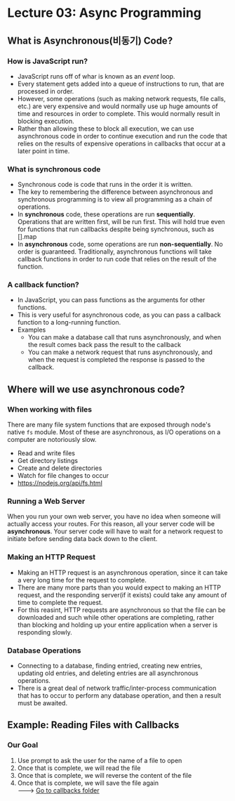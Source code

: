 # Lecture 03: Async Programming

## What is Asynchronous(비동기) Code?
### How is JavaScript run?
+ JavaScript runs off of whar is known as an _event_ loop. 
+ Every statement gets added into a queue of instructions to run, that are processed in order. 
+ However, some operations (such as making network requests, file calls, etc.) are very expensive and would normally use up huge amounts of time and resources in order to complete. This would normally result in blocking execution.
+ Rather than allowing these to block all execution, we can use asynchronous code in order to continue execution and run the code that relies on the results of expensive operations in callbacks that occur at a later point in time. 

### What is synchronous code 
+ Synchronous code is code that runs in the order it is written.
+ The key to remembering the difference between asynchronous and synchronous programming is to view all programming as a chain of operations.
+ In __synchronous__ code, these operations are run __sequentially__. Operations that are written first, will be run first. This will hold true even for functions that run callbacks despite being synchronous, such as [].map
+ In __asynchronous__ code, some operations are run __non-sequentially__. No order is guaranteed. Traditionally, asynchronous functions will take callback functions in order to run code that relies on the result of the function.

### A callback function?
+ In JavaScript, you can pass functions as the arguments for other functions. 
+ This is very useful for asynchronous code, as you can pass a callback function to a long-running function. 
+ Examples
  + You can make a database call that runs asynchronously, and when the result comes back pass the result to the callback 
  + You can make a network request that runs asynchronously, and when the request is completed the response is passed to the callback. 

## Where will we use asynchronous code?
### When working with files
There are many file system functions that are exposed through node's native `fs` module. Most of these are asynchronous, as I/O operations on a computer are notoriously slow. 
  + Read and write files
  + Get directory listings
  + Create and delete directories
  + Watch for file changes to occur
  + https://nodejs.org/api/fs.html

### Running a Web Server
When you run your own web server, you have no idea when someone will actually access your routes. For this reason, all your server code will be __asynchronous__. Your server code will have to wait for a network request to initiate before sending data back down to the client. 

### Making an HTTP Request 
+ Making an HTTP request is an asynchronous operation, since it can take a very long time for the request to complete. 
+ There are many more parts than you would expect to making an HTTP request, and the responding server(if it exists) could take any amount of time to complete the request. 
+ For this reasint, HTTP requests are asynchronous so that the file can be downloaded and such while other operations are completing, rather than blocking and holding up your entire application when a server is responding slowly. 

### Database Operations
+ Connecting to a database, finding entried, creating new entries, updating old entries, and deleting entries are all asynchronous operations.
+ There is a great deal of network traffic/inter-process communication that has to occur to perform any database operation, and then a result must be awaited. 

## Example: Reading Files with Callbacks 
### Our Goal
1. Use prompt to ask the user for the name of a file to open
2. Once that is complete, we will read the file
3. Once that is complete, we will reverse the content of the file
4. Once that is complete, we will save the file again  
---> [Go to callbacks folder](https://github.com/halfundecided/web-programming-stevens/tree/master/web-programming-1/lecture-notes/lecture03/callbacks)


